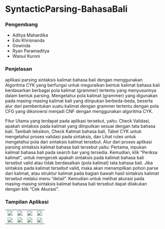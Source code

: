 # SyntacticParsing-BahasaBali

<h3>Pengembang</h3>

<ul>
  <li> Aditya Mahardika </li>
  <li> Edo Khrisnanda </li>
  <li> Gowinda </li>
  <li> Ryan Paramaditya </li>
  <li> Waisul Kuroni </li>
</ul>

<h3>Penjelasan</h3>
<p>aplikasi parsing sintaksis kalimat bahasa bali dengan menggunakan Algoritma CYK yang berfungsi untuk meguraikan bentuk kalimat bahasa bali berdasarkan berbagai pola kalimat (grammer) tertentu yang menyusunnya dalam bentuk parsing. Mengetahui pola kalimat (grammer) yang digunakan pada masing-masing kalimat bali yang diinpukan berbeda-beda, beserta alur dari pembentukan suatu kalimat dengan grammer tertentu dengan pola CFG yang dikonversi menjadi CNF dengan menggunakan algoritma CYK.</p>
<p>Fitur Utama yang terdapat pada aplikasi tersebut, yaitu: Check Validasi, apakah sintaksis pada kalimat yang diinputkan sesuai dengan tata bahasa bali. Tambah leksikon, Check Kalimat bahasa bali, Tabel CYK untuk mengetahui proses validasi pada sintaksis, dan Lihat rules untuk mengetahui pola dari sintaksis kalimat tersebut. Alur dari proses aplikasi parsing sintaksis kalimat bahasa bali tersebut yaitu: Pertama, inpukan kalimat bahasa bali pada search bar yang tersedia. Kemudian, klik “Periksa kalimat”, untuk mengecek apakah sintaksis pada kalimat bahasa bali tersebut valid atau tidak berdasalkan (pola kalimat) tata bahasa bali. Jika sintaksis pada kalimat tersebut valid, maka akan menampilkan pohon parse dari kalimat, atau struktur kalimat pada bagian bawah hasil sintaksis kalimat tersebut melalui menu “detail”. Kemudian untuk melihat akurasi pada masing-masing sintaksis kalimat bahasa bali tersebut dapat dilakukan dengan klik “Cek Akurasi”.</p>

<h3>Tampilan Aplikasi</h3>
<table>
  <tr>
    <td><img src=https://github.com/ryandidit/SyntacticParsing-BahasaBali/assets/65303453/6c3e653f-5a03-4537-91f8-2fb0e3d2af8b></td>
    <td><img src=https://github.com/ryandidit/SyntacticParsing-BahasaBali/assets/65303453/db1b13d2-17e8-4ece-bf13-75ad1bfbbf16></td>
    <td><img src=https://github.com/ryandidit/SyntacticParsing-BahasaBali/assets/65303453/0e92b1ee-061d-4af1-a62a-d326b04303bb></td>
    <td><img src=https://github.com/ryandidit/SyntacticParsing-BahasaBali/assets/65303453/ffe9e097-e4fb-4eb3-b452-3a784ea82bd7></td>
  </tr>
  <tr>
    <td><img src=https://github.com/ryandidit/SyntacticParsing-BahasaBali/assets/65303453/d8aa9f76-c8fd-40e8-8401-5241e9766929></td>
    <td><img src=https://github.com/ryandidit/SyntacticParsing-BahasaBali/assets/65303453/f96421ee-3460-4b82-8301-b629e2073217></td>
    <td><img src=https://github.com/ryandidit/SyntacticParsing-BahasaBali/assets/65303453/da0ac72b-e2a3-4ed0-8e82-12705f715435></td>
    <td><img src=https://github.com/ryandidit/SyntacticParsing-BahasaBali/assets/65303453/a4b94d1c-da01-406c-acff-65cdccb9087a></td>
  </tr>
</table>

